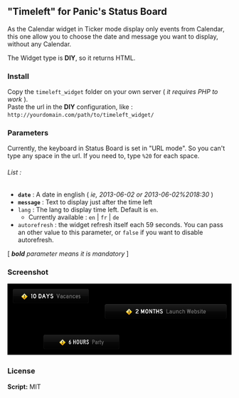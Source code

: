 ## "Timeleft" for Panic's Status Board

As the Calendar widget in Ticker mode display only events from Calendar, this one allow you to choose the date and message you want to display, without any Calendar.

The Widget type is **DIY**, so it returns HTML.

### Install
Copy the `timeleft_widget` folder on your own server ( _it requires PHP to work_ ).  
Paste the url in the **DIY** configuration, like : `http://yourdomain.com/path/to/timeleft_widget/`

### Parameters
Currently, the keyboard in Status Board is set in "URL mode". So you can't type any space in the url. If you need to, type `%20` for each space.

###### List :

* **`date`** : A date in english ( _ie, 2013-06-02 or 2013-06-02%2018:30_ )
* **`message`** : Text to display just after the time left
* `lang` : The lang to display time left. Default is `en`.
	* Currently available : `en` | `fr` | `de`
* `autorefresh` : the widget refresh itself each 59 seconds. You can pass an other value to this parameter, or `false` if you want to disable autorefresh.

[ _**bold** parameter means it is mandatory_ ]

### Screenshot
![Screenshot](timeleft_statusboard-2.png)

### License
**Script:** MIT  


